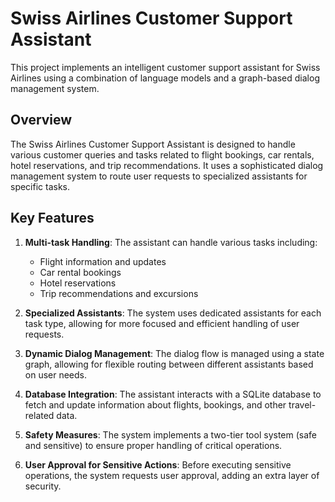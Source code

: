 # Swiss Airlines Customer Support Assistant

This project implements an intelligent customer support assistant for Swiss Airlines using a combination of language models and a graph-based dialog management system.

## Overview

The Swiss Airlines Customer Support Assistant is designed to handle various customer queries and tasks related to flight bookings, car rentals, hotel reservations, and trip recommendations. It uses a sophisticated dialog management system to route user requests to specialized assistants for specific tasks.

## Key Features

1. **Multi-task Handling**: The assistant can handle various tasks including:

   - Flight information and updates
   - Car rental bookings
   - Hotel reservations
   - Trip recommendations and excursions

1. **Specialized Assistants**: The system uses dedicated assistants for each task type, allowing for more focused and efficient handling of user requests.

1. **Dynamic Dialog Management**: The dialog flow is managed using a state graph, allowing for flexible routing between different assistants based on user needs.

1. **Database Integration**: The assistant interacts with a SQLite database to fetch and update information about flights, bookings, and other travel-related data.

1. **Safety Measures**: The system implements a two-tier tool system (safe and sensitive) to ensure proper handling of critical operations.

1. **User Approval for Sensitive Actions**: Before executing sensitive operations, the system requests user approval, adding an extra layer of security.
